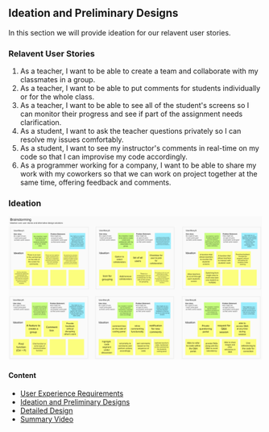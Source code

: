## Ideation and Preliminary Designs
In this section we will provide ideation for our relavent user stories.

### Relavent User Stories
1. As a teacher, I want to be able to create a team and collaborate with my classmates in a group.
2. As a teacher, I want to be able to put comments for students individually or for the whole class.
3. As a teacher, I want to be able to see all of the student's screens so I can monitor their progress and see if part of the assignment needs clarification.
4. As a student, I want to ask the teacher questions privately so I can resolve my issues comfortably.
5. As a student, I want to see my instructor's comments in real-time on my code so that I can improvise my code accordingly.
6.  As a programmer working for a company, I want to be able to share my work with my coworkers so that we can work on project together at the same time, offering feedback and comments.

### Ideation
![ideation](ideation.png)


#### Content
- [User Experience Requirements](requirements.md)
- [Ideation and Preliminary Designs](ideation.md)
- [Detailed Design](design.md)
- [Summary Video](demo.md)
